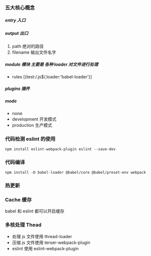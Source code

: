 ### 五大核心概念

##### entry 入口

##### output 出口

1. path 绝对的路径
2. filename 输出文件名字

##### module 模块 主要是 各种 loader 对文件进行处理

- rules [{test:/\.js$/,loader:'babel-loader'}]

##### plugins 插件

##### mode

- none
- development 开发模式
- production 生产模式

### 代码检测 eslint 的使用

`npm install eslint-webpack-plugin eslint --save-dev`

### 代码编译

`npm install -D babel-loader @babel/core @babel/preset-env webpack`

### 热更新

### Cache 缓存

babel 和 eslint 都可以开启缓存

### 多核处理 Thead

- 处理 js 文件使用 thread-loader
- 压缩 js 文件使用 terser-webpack-plugin
- eslint 使用 eslint-webpack-plugin
